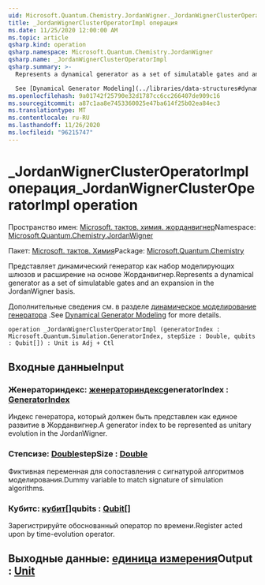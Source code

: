 ```yaml
---
uid: Microsoft.Quantum.Chemistry.JordanWigner._JordanWignerClusterOperatorImpl
title: _JordanWignerClusterOperatorImpl операция
ms.date: 11/25/2020 12:00:00 AM
ms.topic: article
qsharp.kind: operation
qsharp.namespace: Microsoft.Quantum.Chemistry.JordanWigner
qsharp.name: _JordanWignerClusterOperatorImpl
qsharp.summary: >-
  Represents a dynamical generator as a set of simulatable gates and an expansion in the JordanWigner basis.

  See [Dynamical Generator Modeling](../libraries/data-structures#dynamical-generator-modeling) for more details.
ms.openlocfilehash: 9a01742f25790e32d1787cc6cc266407de909c16
ms.sourcegitcommit: a87c1aa8e7453360025e47ba614f25b02ea84ec3
ms.translationtype: MT
ms.contentlocale: ru-RU
ms.lasthandoff: 11/26/2020
ms.locfileid: "96215747"
---
```

# <a name="_jordanwignerclusteroperatorimpl-operation"></a><span data-ttu-id="a01f0-102">_JordanWignerClusterOperatorImpl операция</span><span class="sxs-lookup"><span data-stu-id="a01f0-102">_JordanWignerClusterOperatorImpl operation</span></span>

<span data-ttu-id="a01f0-103">Пространство имен: [Microsoft. тактов. химия. жорданвигнер](xref:Microsoft.Quantum.Chemistry.JordanWigner)</span><span class="sxs-lookup"><span data-stu-id="a01f0-103">Namespace: [Microsoft.Quantum.Chemistry.JordanWigner](xref:Microsoft.Quantum.Chemistry.JordanWigner)</span></span>

<span data-ttu-id="a01f0-104">Пакет: [Microsoft. тактов. Химия](https://nuget.org/packages/Microsoft.Quantum.Chemistry)</span><span class="sxs-lookup"><span data-stu-id="a01f0-104">Package: [Microsoft.Quantum.Chemistry](https://nuget.org/packages/Microsoft.Quantum.Chemistry)</span></span>


<span data-ttu-id="a01f0-105">Представляет динамический генератор как набор моделирующих шлюзов и расширение на основе Жорданвигнер.</span><span class="sxs-lookup"><span data-stu-id="a01f0-105">Represents a dynamical generator as a set of simulatable gates and an expansion in the JordanWigner basis.</span></span>

<span data-ttu-id="a01f0-106">Дополнительные сведения см. в разделе [динамическое моделирование генератора](../libraries/data-structures#dynamical-generator-modeling) .</span><span class="sxs-lookup"><span data-stu-id="a01f0-106">See [Dynamical Generator Modeling](../libraries/data-structures#dynamical-generator-modeling) for more details.</span></span>

```qsharp
operation _JordanWignerClusterOperatorImpl (generatorIndex : Microsoft.Quantum.Simulation.GeneratorIndex, stepSize : Double, qubits : Qubit[]) : Unit is Adj + Ctl
```


## <a name="input"></a><span data-ttu-id="a01f0-107">Входные данные</span><span class="sxs-lookup"><span data-stu-id="a01f0-107">Input</span></span>

### <a name="generatorindex--generatorindex"></a><span data-ttu-id="a01f0-108">Женераториндекс: [женераториндекс](xref:Microsoft.Quantum.Simulation.GeneratorIndex)</span><span class="sxs-lookup"><span data-stu-id="a01f0-108">generatorIndex : [GeneratorIndex](xref:Microsoft.Quantum.Simulation.GeneratorIndex)</span></span>

<span data-ttu-id="a01f0-109">Индекс генератора, который должен быть представлен как единое развитие в Жорданвигнер.</span><span class="sxs-lookup"><span data-stu-id="a01f0-109">A generator index to be represented as unitary evolution in the JordanWigner.</span></span>


### <a name="stepsize--double"></a><span data-ttu-id="a01f0-110">Степсизе: [Double](xref:microsoft.quantum.lang-ref.double)</span><span class="sxs-lookup"><span data-stu-id="a01f0-110">stepSize : [Double](xref:microsoft.quantum.lang-ref.double)</span></span>

<span data-ttu-id="a01f0-111">Фиктивная переменная для сопоставления с сигнатурой алгоритмов моделирования.</span><span class="sxs-lookup"><span data-stu-id="a01f0-111">Dummy variable to match signature of simulation algorithms.</span></span>


### <a name="qubits--qubit"></a><span data-ttu-id="a01f0-112">Кубитс: [кубит](xref:microsoft.quantum.lang-ref.qubit)[]</span><span class="sxs-lookup"><span data-stu-id="a01f0-112">qubits : [Qubit](xref:microsoft.quantum.lang-ref.qubit)[]</span></span>

<span data-ttu-id="a01f0-113">Зарегистрируйте обоснованный оператор по времени.</span><span class="sxs-lookup"><span data-stu-id="a01f0-113">Register acted upon by time-evolution operator.</span></span>



## <a name="output--unit"></a><span data-ttu-id="a01f0-114">Выходные данные: [единица измерения](xref:microsoft.quantum.lang-ref.unit)</span><span class="sxs-lookup"><span data-stu-id="a01f0-114">Output : [Unit](xref:microsoft.quantum.lang-ref.unit)</span></span>

